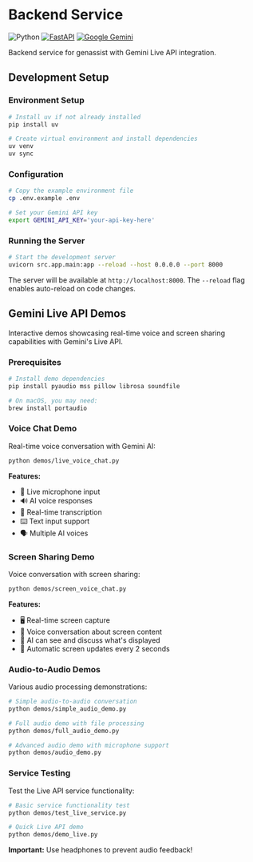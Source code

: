 # Backend Service

![Python](https://img.shields.io/badge/python-v3.13+-blue.svg)
[![FastAPI](https://img.shields.io/badge/FastAPI-099688?logo=fastapi)](https://fastapi.tiangolo.com/)
[![Google Gemini](https://img.shields.io/badge/Gemini-1225F1?logo=google)](https://ai.google.dev/)

Backend service for genassist with Gemini Live API integration.

## Development Setup

### Environment Setup

```bash
# Install uv if not already installed
pip install uv

# Create virtual environment and install dependencies
uv venv
uv sync
```

### Configuration

```bash
# Copy the example environment file
cp .env.example .env

# Set your Gemini API key
export GEMINI_API_KEY='your-api-key-here'
```

### Running the Server

```bash
# Start the development server
uvicorn src.app.main:app --reload --host 0.0.0.0 --port 8000
```

The server will be available at `http://localhost:8000`. The `--reload` flag enables auto-reload on code changes.

## Gemini Live API Demos

Interactive demos showcasing real-time voice and screen sharing capabilities with Gemini's Live API.

### Prerequisites

```bash
# Install demo dependencies
pip install pyaudio mss pillow librosa soundfile

# On macOS, you may need:
brew install portaudio
```

### Voice Chat Demo

Real-time voice conversation with Gemini AI:

```bash
python demos/live_voice_chat.py
```

**Features:**

- 🎤 Live microphone input
- 🔊 AI voice responses
- 📝 Real-time transcription
- ⌨️ Text input support
- 🗣️ Multiple AI voices

### Screen Sharing Demo

Voice conversation with screen sharing:

```bash
python demos/screen_voice_chat.py
```

**Features:**

- 🖥️ Real-time screen capture
- 🎤 Voice conversation about screen content
- 👀 AI can see and discuss what's displayed
- 📸 Automatic screen updates every 2 seconds

### Audio-to-Audio Demos

Various audio processing demonstrations:

```bash
# Simple audio-to-audio conversation
python demos/simple_audio_demo.py

# Full audio demo with file processing
python demos/full_audio_demo.py

# Advanced audio demo with microphone support
python demos/audio_demo.py
```

### Service Testing

Test the Live API service functionality:

```bash
# Basic service functionality test
python demos/test_live_service.py

# Quick Live API demo
python demos/demo_live.py
```

**Important:** Use headphones to prevent audio feedback!
